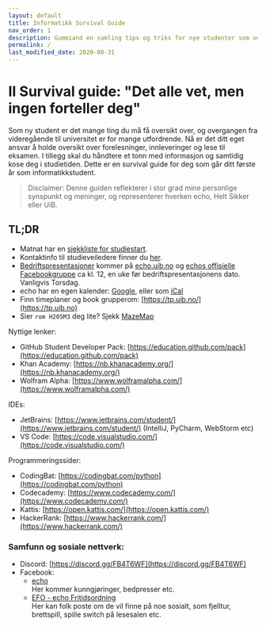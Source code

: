 ```yaml
---
layout: default
title: Informatikk Survival Guide
nav_order: 1
description: Gummiand en samling tips og triks for nye studenter som veteranene" ved II har samlet gjennom sin tid ved UiB
permalink: /
last_modified_date: 2020-08-31
---
```


# II Survival guide: "Det alle vet, men ingen forteller deg"

Som ny student er det mange ting du må få oversikt over, og overgangen fra videregående til universitet er for mange utfordrende. Nå er det ditt eget ansvar å holde oversikt over forelesninger, innleveringer og lese til eksamen. I tillegg skal du håndtere et tonn med informasjon og samtidig kose deg i studietiden. Dette er en survival guide for deg som går ditt første år som informatikkstudent.

> Disclaimer: Denne guiden reflekterer i stor grad mine personlige synspunkt og meninger, og representerer hverken echo, Helt Sikker eller UiB.

## TL;DR

- Matnat har en [sjekkliste for studiestart](https://www.uib.no/student/127911/sjekkliste-i-studiestarten).
- Kontaktinfo til studieveiledere finner du [her](#studieveiledere).
- [Bedriftspresentasjoner](#bedriftspresentasjoner) kommer på [echo.uib.no](https://echo.uib.no/) og [echos offisielle Facebookgruppe](#Facebookgrupper) ca kl. 12, en uke før bedriftspresentasjonens dato. Vanligvis Torsdag.
- echo har en egen kalender: [Google](https://calendar.google.com/calendar/embed?src=t3rc186t378bvsv4mjpie6l1ic%40group.calendar.google.com&ctz=Europe%2FOslo), eller som [iCal](https://calendar.google.com/calendar/ical/t3rc186t378bvsv4mjpie6l1ic%40group.calendar.google.com/public/basic.ics)
- Finn timeplaner og book grupperom: [https://tp.uib.no/](https://tp.uib.no)
- Sier `rom H205M3` deg lite? Sjekk [MazeMap](https://use.mazemap.com/)

Nyttige lenker:

- GitHub Student Developer Pack: [https://education.github.com/pack](https://education.github.com/pack)
- Khan Academy: [https://nb.khanacademy.org/](https://nb.khanacademy.org/)
- Wolfram Alpha: [https://www.wolframalpha.com/](https://www.wolframalpha.com/)

IDEs:

- JetBrains: [https://www.jetbrains.com/student/](https://www.jetbrains.com/student/) (IntelliJ, PyCharm, WebStorm etc)
- VS Code: [https://code.visualstudio.com/](https://code.visualstudio.com/)

Programmeringssider:

- CodingBat: [https://codingbat.com/python](https://codingbat.com/python)
- Codecademy: [https://www.codecademy.com/](https://www.codecademy.com/)
- Kattis: [https://open.kattis.com/](https://open.kattis.com/)
- HackerRank: [https://www.hackerrank.com/](https://www.hackerrank.com/)
 
### Samfunn og sosiale nettverk:

- Discord: [https://discord.gg/FB4T6WF](https://discord.gg/FB4T6WF)
- Facebook: 
    - [echo](https://www.facebook.com/groups/informatikk/)  
    Her kommer kunngjøringer, bedpresser etc.  
    - [EFO - echo Fritidsordning](https://www.facebook.com/groups/1785913424994492/)  
    Her kan folk poste om de vil finne på noe sosialt, som fjelltur, brettspill, spille switch på lesesalen etc.

